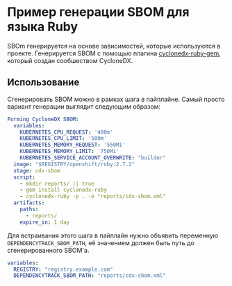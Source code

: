 # Пример генерации SBOM для языка Ruby

SBOm генерируется на основе зависимостей, которые используются в проекте. Генерируется SBOM с помощью плагина [cyclonedx-ruby-gem](https://github.com/CycloneDX/cyclonedx-ruby-gem), который создан сообшеством CycloneDX.

## Использование

Сгенерировать SBOM можно в рамках шага в пайплайне. Самый просто вариант генерации выглядит следующим образом:
```yaml
Forming CycloneDX SBOM:
  variables:
    KUBERNETES_CPU_REQUEST: '400m'
    KUBERNETES_CPU_LIMIT: '500m'
    KUBERNETES_MEMORY_REQUEST: '550Mi'
    KUBERNETES_MEMORY_LIMIT: '750Mi'
    KUBERNETES_SERVICE_ACCOUNT_OVERWRITE: "builder"
  image: "$REGISTRY/openshift/ruby:2.7.2"
  stage: cdx-sbom
  script:
    - mkdir reports/ || true
    - gem install cyclonedx-ruby
    - cyclonedx-ruby -p . -o "reports/cdx-sbom.xml"
  artifacts:
    paths:
      - reports/
    expire_in: 1 day
```

Для встраивания этого шага в пайплайн нужно объявить переменную `DEPENDENCYTRACK_SBOM_PATH`, её значением должен быть путь до сгенерированного SBOM'а.
```yaml
variables:
  REGISTRY: "registry.example.com"
  DEPENDENCYTRACK_SBOM_PATH: "reports/cdx-sbom.xml"
```
